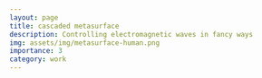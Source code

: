```yaml
---
layout: page
title: cascaded metasurface
description: Controlling electromagnetic waves in fancy ways
img: assets/img/metasurface-human.png
importance: 3
category: work
---
```

